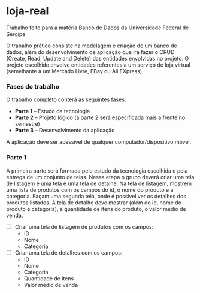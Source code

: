 # loja-real
Trabalho feito para a matéria Banco de Dados da Universidade Federal de Sergipe

O trabalho prático consiste na modelagem e criação de um banco de dados, além do desenvolvimento de aplicação que irá fazer o CRUD (Create, Read, Update and Delete) das entidades envolvidas no projeto. O projeto escolhido envolve entidades referentes a um serviço de loja virtual (semelhante a um Mercado Livre, EBay ou Ali EXpress).  

### Fases do trabalho

O trabalho completo conterá as seguintes fases:

- **Parte 1** – Estudo da tecnologia  
- **Parte 2** – Projeto lógico (a parte 2 será especificada mais a frente no
semestre)  
- **Parte 3** – Desenvolvimento da aplicação  

A aplicação deve ser acessível de qualquer computador/dispositivo móvel.

### Parte 1

A primeira parte será formada pelo estudo da tecnologia escolhida e pela entrega de um conjunto de telas. Nessa etapa o grupo deverá criar uma tela de listagem e uma tela e uma tela de detalhe. Na tela de listagem, mostrem uma lista de produtos com os campos do id, o nome do produto e a categoria. Façam uma segunda tela, onde é possível ver os detalhes dos produtos listados. A tela de detalhe deve mostrar (além do id, nome do produto e categoria), a quantidade de itens do produto, o valor médio de venda.

- [ ] Criar uma tela de listagem de produtos com os campos:
    - ID
    - Nome
    - Categoria
- [ ] Criar uma tela de detalhes com os campos:
    - ID
    - Nome
    - Categoria
    - Quantidade de itens
    - Valor médio de venda
